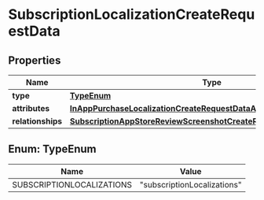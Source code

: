 

# SubscriptionLocalizationCreateRequestData


## Properties

| Name | Type | Description | Notes |
|------------ | ------------- | ------------- | -------------|
|**type** | [**TypeEnum**](#TypeEnum) |  |  |
|**attributes** | [**InAppPurchaseLocalizationCreateRequestDataAttributes**](InAppPurchaseLocalizationCreateRequestDataAttributes.md) |  |  |
|**relationships** | [**SubscriptionAppStoreReviewScreenshotCreateRequestDataRelationships**](SubscriptionAppStoreReviewScreenshotCreateRequestDataRelationships.md) |  |  |



## Enum: TypeEnum

| Name | Value |
|---- | -----|
| SUBSCRIPTIONLOCALIZATIONS | &quot;subscriptionLocalizations&quot; |



